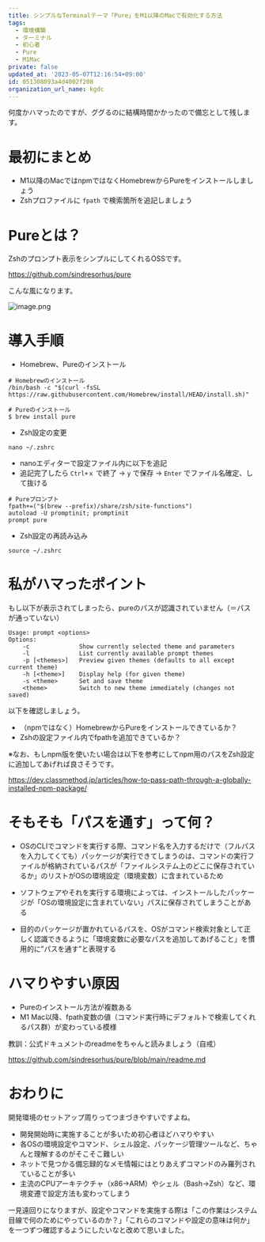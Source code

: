 ```yaml
---
title: シンプルなTerminalテーマ「Pure」をM1以降のMacで有効化する方法
tags:
  - 環境構築
  - ターミナル
  - 初心者
  - Pure
  - M1Mac
private: false
updated_at: '2023-05-07T12:16:54+09:00'
id: 051308093a4d4002f208
organization_url_name: kgdc
---
```

何度かハマったのですが、ググるのに結構時間かかったので備忘として残します。


# 最初にまとめ
- M1以降のMacではnpmではなくHomebrewからPureをインストールしましょう
- Zshプロファイルに `fpath` で検索箇所を追記しましょう


# Pureとは？
Zshのプロンプト表示をシンプルにしてくれるOSSです。

https://github.com/sindresorhus/pure

こんな風になります。

![image.png](https://qiita-image-store.s3.ap-northeast-1.amazonaws.com/0/1633856/b89ce8d9-2585-b26a-9786-31de63427060.png)


# 導入手順
- Homebrew、Pureのインストール

```zsh:ターミナル
# Homebrewのインストール
/bin/bash -c "$(curl -fsSL https://raw.githubusercontent.com/Homebrew/install/HEAD/install.sh)"

# Pureのインストール
$ brew install pure
```

- Zsh設定の変更

```zsh:ターミナル
nano ~/.zshrc
```

- nanoエディターで設定ファイル内に以下を追記
- 追記完了したら `Ctrl+ｘ` で終了 → `y` で保存 → `Enter` でファイル名確定、して抜ける

```zsh:.zshrc
# Pureプロンプト
fpath+=("$(brew --prefix)/share/zsh/site-functions")
autoload -U promptinit; promptinit
prompt pure
```

- Zsh設定の再読み込み

```zsh:ターミナル
source ~/.zshrc
```


# 私がハマったポイント

もし以下が表示されてしまったら、pureのパスが認識されていません（＝パスが通っていない）

```zsh:ターミナル
Usage: prompt <options>
Options:
    -c              Show currently selected theme and parameters
    -l              List currently available prompt themes
    -p [<themes>]   Preview given themes (defaults to all except current theme)
    -h [<theme>]    Display help (for given theme)
    -s <theme>      Set and save theme
    <theme>         Switch to new theme immediately (changes not saved)
```

以下を確認しましょう。
- （npmではなく）HomebrewからPureをインストールできているか？
- Zshの設定ファイル内でfpathを追加できているか？

※なお、もしnpm版を使いたい場合は以下を参考にしてnpm用のパスをZsh設定に追加してあげれば良さそうです。

https://dev.classmethod.jp/articles/how-to-pass-path-through-a-globally-installed-npm-package/


# そもそも「パスを通す」って何？
- OSのCLIでコマンドを実行する際、コマンド名を入力するだけで（フルパスを入力してくても）パッケージが実行できてしまうのは、コマンドの実行ファイルが格納されているパスが「ファイルシステム上のどこに保存されているか」のリストがOSの環境設定（環境変数）に含まれているため

- ソフトウェアやそれを実行する環境によっては、インストールしたパッケージが「OSの環境設定に含まれていない」パスに保存されてしまうことがある

- 目的のパッケージが置かれているパスを、OSがコマンド検索対象として正しく認識できるように「環境変数に必要なパスを追加してあげること」を慣用的に”パスを通す”と表現する


# ハマりやすい原因
- Pureのインストール方法が複数ある
- M1 Mac以降、fpath変数の値（コマンド実行時にデフォルトで検索してくれるパス群）が変わっている模様

教訓：公式ドキュメントのreadmeをちゃんと読みましょう（自戒）

https://github.com/sindresorhus/pure/blob/main/readme.md


# おわりに
開発環境のセットアップ周りってつまづきやすいですよね。
- 開発開始時に実施することが多いため初心者ほどハマりやすい
- 各OSの環境設定やコマンド、シェル設定、パッケージ管理ツールなど、ちゃんと理解するのがそこそこ難しい
- ネットで見つかる備忘録的なメモ情報にはとりあえずコマンドのみ羅列されていることが多い
- 主流のCPUアーキテクチャ（x86→ARM）やシェル（Bash→Zsh）など、環境変遷で設定方法も変わってしまう

一見遠回りになりますが、設定やコマンドを実施する際は「この作業はシステム目線で何のためにやっているのか？」「これらのコマンドや設定の意味は何か」を一つずつ確認するようにしたいなと改めて思いました。
